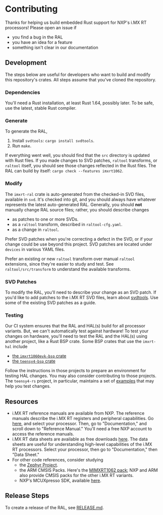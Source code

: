 # Contributing

Thanks for helping us build embedded Rust support for NXP's i.MX RT processors! Please open an issue if

- you find a bug in the RAL
- you have an idea for a feature
- something isn't clear in our documentation

## Development

The steps below are useful for developers who want to build and modify this repository's crates. All steps assume that you've cloned the repository.

### Dependencies

You'll need  a Rust installation, at least Rust 1.64, possibly later. To be safe, use the latest, stable Rust compiler.

### Generate

To generate the RAL,

1. Install `svdtools`: `cargo install svdtools`.
2. Run `make`.

If everything went well, you should find that the `src` directory is updated with Rust files. If you made changes to SVD patches, `raltool` transforms, or `raltool` itself, you should see those changes reflected in the Rust files. The RAL can build by itself: `cargo check --features imxrt1062`.

### Modify

The `imxrt-ral` crate is auto-generated from the checked-in SVD files, available in `svd`. It's checked into git, and you should always have whatever represents the latest auto-generated RAL. Generally, you should **not** manually change RAL source files; rather, you should describe changes

- as patches to one or more SVDs.
- as a `raltool` transform, described in `raltool-cfg.yaml`.
- as a change in `raltool`.

Prefer SVD patches when you're correcting a defect in the SVD, or if your change could be use beyond this project. SVD patches are located under `devices` in various YAML files.

Prefer an existing or new `raltool` transform over manual `raltool` extensions, since they're easier to study and test. See `raltool/src/transform` to understand the available transforms.

### SVD Patches

To modify the RAL, you'll need to describe your change as an SVD patch. If you'd like to add patches to the i.MX RT SVD files, learn about [svdtools](https://github.com/stm32-rs/svdtools). Use some of the existing SVD patches as a guide.

### Testing

Our CI system ensures that the RAL and HAL(s) build for all processor variants. But, we can't automatically test against hardware! To test your changes on hardware, you'll need to test the RAL and the HAL(s) using another project, like a Rust BSP crate. Some BSP crates that use the `imxrt-hal` include

- [the `imxrt1060evk-bsp` crate](https://github.com/imxrt-rs/imxrt1060evk-bsp)
- [the `teensy4-bsp` crate](https://github.com/mciantyre/teensy4-rs)

Follow the instructions in those projects to prepare an environment for testing HAL changes. You may also consider contributing to those projects. The `teensy4-rs` project, in particular, maintains a set of [examples](https://github.com/mciantyre/teensy4-rs/tree/master/teensy4-examples/src) that may help you test changes.

## Resources

- i.MX RT reference manuals are available from NXP. The reference manuals describe the i.MX RT registers and peripheral capabilities. Go [here](https://www.nxp.com/products/processors-and-microcontrollers/arm-microcontrollers/i-mx-rt-crossover-mcus:IMX-RT-SERIES), and select your processor. Then, go to "Documentation," and scroll down to "Reference Manual." You'll need a free NXP account to access the reference manuals.
- i.MX RT data sheets are available as free downloads [here](https://www.nxp.com/products/processors-and-microcontrollers/arm-microcontrollers/i-mx-rt-crossover-mcus:IMX-RT-SERIES). The data sheets are useful for understanding high-level capabilities of the i.MX RT processors. Select your processor, then go to "Documentation," then "Data Sheet."
- For other code references, consider studying
  - the [Zephyr Project](https://www.zephyrproject.org/).
  - the ARM CMSIS Packs. Here's the [MIMXRT1062 pack](https://developer.arm.com/embedded/cmsis/cmsis-packs/devices/NXP/MIMXRT1062XXXXA); NXP and ARM also provide CMSIS packs for the other i.MX RT variants.
  - NXP's MCUXpresso SDK, available [here](https://www.nxp.com/design/software/development-software/mcuxpresso-software-and-tools/mcuxpresso-software-development-kit-sdk:MCUXpresso-SDK).

## Release Steps

To create a release of the RAL, see [RELEASE.md](docs/RELEASE.md).
